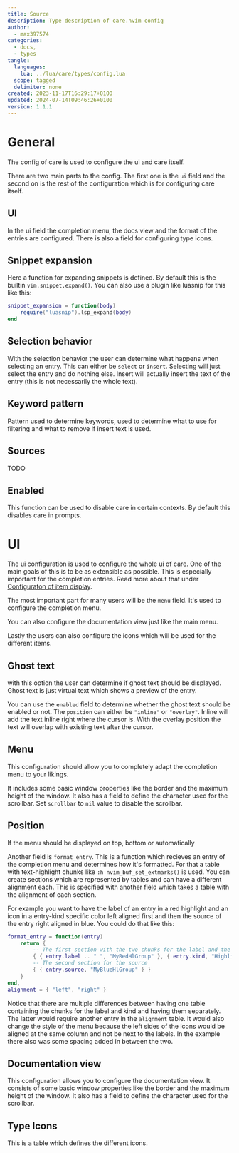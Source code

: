 ```yaml
---
title: Source
description: Type description of care.nvim config
author:
  - max397574
categories:
  - docs,
  - types
tangle:
  languages:
    lua: ../lua/care/types/config.lua
  scope: tagged
  delimiter: none
created: 2023-11-17T16:29:17+0100
updated: 2024-07-14T09:46:26+0100
version: 1.1.1
---
```


# General

The config of care is used to configure the ui and care itself.

There are two main parts to the config. The first one is the `ui` field and the second on is the
rest of the configuration which is for configuring care itself.

## UI

In the ui field the completion menu, the docs view and the format of the entries are configured.
There is also a field for configuring type icons.

## Snippet expansion

Here a function for expanding snippets is defined. By default this is the builtin
`vim.snippet.expand()`. You can also use a plugin like luasnip for this like this:

```lua
snippet_expansion = function(body)
    require("luasnip").lsp_expand(body)
end
```

## Selection behavior

With the selection behavior the user can determine what happens when selecting an entry. This can
either be `select` or `insert`. Selecting will just select the entry and do nothing else. Insert
will actually insert the text of the entry (this is not necessarily the whole text).

## Keyword pattern

Pattern used to determine keywords, used to determine what to use for filtering and what to
remove if insert text is used.

## Sources

TODO

## Enabled

This function can be used to disable care in certain contexts. By default this disables
care in prompts.

# UI

The ui configuration is used to configure the whole ui of care. One of the main goals of
this is to be as extensible as possible. This is especially important for the completion entries.
Read more about that under [Configuraton of item display](./design.md#configuraton-of-item-display).

The most important part for many users will be the `menu` field. It's used to configure the
completion menu.

You can also configure the documentation view just like the main menu.

Lastly the users can also configure the icons which will be used for the different items.

## Ghost text

with this option the user can determine if ghost text should be displayed. Ghost text is just
virtual text which shows a preview of the entry.

You can use the `enabled` field to determine whether the ghost text should be enabled or not.
The `position` can either be `"inline"` or `"overlay"`. Inline will add the text inline right
where the cursor is. With the overlay position the text will overlap with existing text after the
cursor.

## Menu

This configuration should allow you to completely adapt the completion menu to your likings.

It includes some basic window properties like the border and the maximum height of the window. It
also has a field to define the character used for the scrollbar.
Set `scrollbar` to `nil` value to disable the scrollbar.

## Position

If the menu should be displayed on top, bottom or automatically

Another field is `format_entry`. This is a function which recieves an entry of the completion
menu and determines how it's formatted. For that a table with text-highlight chunks like
`:h nvim_buf_set_extmarks()` is used. You can create sections which are represented by tables
and can have a different alignment each. This is specified with another field which takes a table
with the alignment of each section.

For example you want to have the label of an entry in a red highlight and an icon in a entry-kind
specific color left aligned first and then the source of the entry right aligned in blue.
You could do that like this:

```lua
format_entry = function(entry)
    return {
        -- The first section with the two chunks for the label and the icon
        { { entry.label .. " ", "MyRedHlGroup" }, { entry.kind, "HighlightKind" .. entry.kind } }
        -- The second section for the source
        { { entry.source, "MyBlueHlGroup" } }
    }
end,
alignment = { "left", "right" }
```

Notice that there are multiple differences between having one table containing the chunks for the
label and kind and having them separately. The latter would require another entry in the `alignment`
table. It would also change the style of the menu because the left sides of the icons would be
aligned at the same column and not be next to the labels. In the example there also was some
spacing added in between the two.

## Documentation view

This configuration allows you to configure the documentation view.
It consists of some basic window properties like the border and the maximum height of the window.
It also has a field to define the character used for the scrollbar.

## Type Icons

This is a table which defines the different icons.
